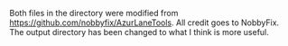 Both files in the directory were modified from https://github.com/nobbyfix/AzurLaneTools. All credit goes to NobbyFix. The output directory has been changed to what I think is more useful.